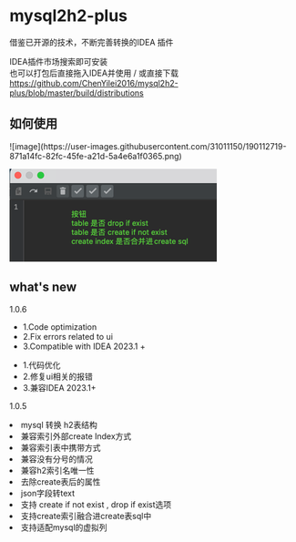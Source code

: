 # mysql2h2-plus
借鉴已开源的技术，不断完善转换的IDEA 插件

IDEA插件市场搜索即可安装  
也可以打包后直接拖入IDEA并使用 / 或直接下载 https://github.com/ChenYilei2016/mysql2h2-plus/blob/master/build/distributions

<h2>如何使用</h2>
![image](https://user-images.githubusercontent.com/31011150/190112719-871a14fc-82fc-45fe-a21d-5a4e6a1f0365.png)  
  
![img.png](img.png)

<h2>what's new</h2>
      <p>1.0.6</p>
      <ul>
        <li>1.Code optimization</li>
        <li>2.Fix errors related to ui</li>
        <li>3.Compatible with IDEA 2023.1 +</li>
      </ul>
      <ul>
        <li>1.代码优化</li>
        <li>2.修复ui相关的报错</li>
        <li>3.兼容IDEA 2023.1+ </li>
      </ul>


<p>1.0.5</p>  
<li>mysql 转换 h2表结构    </li>
<li>兼容索引外部create Index方式  </li>
<li>兼容索引表中携带方式  </li>
<li>兼容没有分号的情况  </li>
<li>兼容h2索引名唯一性  </li>
<li>去除create表后的属性  </li>
<li>json字段转text  </li>
<li>支持 create if not exist , drop if exist选项  </li>
<li>支持create索引融合进create表sql中  </li>
<li>支持适配mysql的虚拟列  </li>

